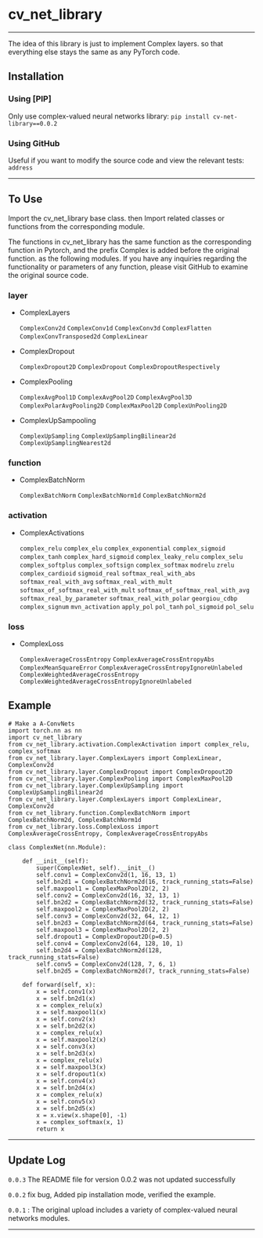 # cv_net_library

---

The idea of this library is just to implement Complex layers.
so that everything else stays the same as any PyTorch code.

## Installation

### Using [PIP]

Only use complex-valued neural networks library:
`pip install cv-net-library==0.0.2`

### Using GitHub

Useful if you want to modify the source code and view the relevant tests:
`address`

---

## To Use

Import the cv_net_library base class. then Import related classes or functions from the corresponding module.

The functions in cv_net_library has the same function as the corresponding function in Pytorch, 
and the prefix Complex is added before the original function. as the following modules.
If you have any inquiries regarding the functionality or parameters of any function,
please visit GitHub to examine the original source code.

### layer

- ComplexLayers

  `ComplexConv2d` `ComplexConv1d` `ComplexConv3d` `ComplexFlatten`  `ComplexConvTransposed2d`  `ComplexLinear`

- ComplexDropout

  `ComplexDropout2D` `ComplexDropout` `ComplexDropoutRespectively`

- ComplexPooling

  `ComplexAvgPool1D` `ComplexAvgPool2D` `ComplexAvgPool3D` `ComplexPolarAvgPooling2D` `ComplexMaxPool2D`  `ComplexUnPooling2D`

- ComplexUpSampooling

  `ComplexUpSampling` `ComplexUpSamplingBilinear2d` `ComplexUpSamplingNearest2d`
  

### function

- ComplexBatchNorm

  `ComplexBatchNorm` `ComplexBatchNorm1d` `ComplexBatchNorm2d`

### activation

- ComplexActivations

  `complex_relu` `complex_elu` `complex_exponential` `complex_sigmoid` `complex_tanh` `complex_hard_sigmoid`
  `complex_leaky_relu` `complex_selu` `complex_softplus` `complex_softsign` `complex_softmax`
  `modrelu` `zrelu` `complex_cardioid` `sigmoid_real` `softmax_real_with_abs` `softmax_real_with_avg`
  `softmax_real_with_mult` `softmax_of_softmax_real_with_mult` `softmax_of_softmax_real_with_avg`
  `softmax_real_by_parameter` `softmax_real_with_polar` `georgiou_cdbp` `complex_signum`
  `mvn_activation` `apply_pol` `pol_tanh` `pol_sigmoid` `pol_selu`

### loss

- ComplexLoss

  `ComplexAverageCrossEntropy`  `ComplexAverageCrossEntropyAbs` `ComplexMeanSquareError` 
  `ComplexAverageCrossEntropyIgnoreUnlabeled`  `ComplexWeightedAverageCrossEntropy`
  `ComplexWeightedAverageCrossEntropyIgnoreUnlabeled`

## Example

```
# Make a A-ConvNets 
import torch.nn as nn
import cv_net_library
from cv_net_library.activation.ComplexActivation import complex_relu, complex_softmax
from cv_net_library.layer.ComplexLayers import ComplexLinear, ComplexConv2d
from cv_net_library.layer.ComplexDropout import ComplexDropout2D
from cv_net_library.layer.ComplexPooling import ComplexMaxPool2D
from cv_net_library.layer.ComplexUpSampling import ComplexUpSamplingBilinear2d
from cv_net_library.layer.ComplexLayers import ComplexLinear, ComplexConv2d
from cv_net_library.function.ComplexBatchNorm import ComplexBatchNorm2d, ComplexBatchNorm1d
from cv_net_library.loss.ComplexLoss import ComplexAverageCrossEntropy, ComplexAverageCrossEntropyAbs

class ComplexNet(nn.Module):

    def __init__(self):
        super(ComplexNet, self).__init__()
        self.conv1 = ComplexConv2d(1, 16, 13, 1)
        self.bn2d1 = ComplexBatchNorm2d(16, track_running_stats=False)
        self.maxpool1 = ComplexMaxPool2D(2, 2)
        self.conv2 = ComplexConv2d(16, 32, 13, 1)
        self.bn2d2 = ComplexBatchNorm2d(32, track_running_stats=False)
        self.maxpool2 = ComplexMaxPool2D(2, 2)
        self.conv3 = ComplexConv2d(32, 64, 12, 1)
        self.bn2d3 = ComplexBatchNorm2d(64, track_running_stats=False)
        self.maxpool3 = ComplexMaxPool2D(2, 2)
        self.dropout1 = ComplexDropout2D(p=0.5)
        self.conv4 = ComplexConv2d(64, 128, 10, 1)
        self.bn2d4 = ComplexBatchNorm2d(128, track_running_stats=False)
        self.conv5 = ComplexConv2d(128, 7, 6, 1)
        self.bn2d5 = ComplexBatchNorm2d(7, track_running_stats=False)

    def forward(self, x):
        x = self.conv1(x)
        x = self.bn2d1(x)
        x = complex_relu(x)
        x = self.maxpool1(x)
        x = self.conv2(x)
        x = self.bn2d2(x)
        x = complex_relu(x)
        x = self.maxpool2(x)
        x = self.conv3(x)
        x = self.bn2d3(x)
        x = complex_relu(x)
        x = self.maxpool3(x)
        x = self.dropout1(x)
        x = self.conv4(x)
        x = self.bn2d4(x)
        x = complex_relu(x)
        x = self.conv5(x)
        x = self.bn2d5(x)
        x = x.view(x.shape[0], -1)
        x = complex_softmax(x, 1)
        return x
```

---
## Update Log

`0.0.3` The README file for version 0.0.2 was not updated successfully

`0.0.2` fix bug, Added pip installation mode, verified the example.

`0.0.1` : The original upload includes a variety of complex-valued neural networks modules.

---


